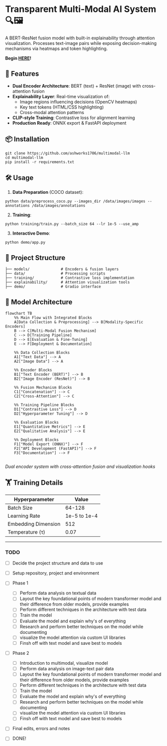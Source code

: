 # Transparent Multi-Modal AI System 🔍🖼️

A BERT-ResNet fusion model with built-in explainability through attention visualization. Processes text-image pairs while exposing decision-making mechanisms via heatmaps and token highlighting.

**Begin [HERE](https://github.com/ashworks1706/ExplainableAI/blob/main/tutorial.ipynb)!**

## 🚀 Features

- **Dual Encoder Architecture**: BERT (text) + ResNet (image) with cross-attention fusion
- **Explainability Layer**: Real-time visualization of:
  - Image regions influencing decisions (OpenCV heatmaps)
  - Key text tokens (HTML/CSS highlighting)
  - Cross-modal attention patterns
- **CLIP-style Training**: Contrastive loss for alignment learning
- **Production Ready**: ONNX export & FastAPI deployment

## 📦 Installation

```
git clone https://github.com/ashworks1706/multimodal-llm
cd multimodal-llm
pip install -r requirements.txt
```

## 🛠️ Usage

1. **Data Preparation** (COCO dataset):

```
python data/preprocess_coco.py --images_dir /data/images/images --annotations /data/images/annotations
```

2. **Training**:

```
python training/train.py --batch_size 64 --lr 1e-5 --use_amp
```

3. **Interactive Demo**:

```
python demo/app.py
```

## 🧠 Project Structure

```
├── models/              # Encoders & fusion layers
├── data/                # Processing scripts
├── training/            # Contrastive loss implementation
├── explainability/      # Attention visualization tools
├── demo/                # Gradio interface
```

## 📐 Model Architecture

```mermaid
flowchart TB
    %% Main Flow with Integrated Blocks
    A[Data Collection & Preprocessing] --> B[Modality-Specific Encoders]
    B --> C[Multi-Modal Fusion Mechanism]
    C --> D[Training Pipeline]
    D --> E[Evaluation & Fine-Tuning]
    E --> F[Deployment & Documentation]

    %% Data Collection Blocks
    A1["Text Data"] --> A
    A2["Image Data"] --> A

    %% Encoder Blocks
    B1["Text Encoder (BERT)"] --> B
    B2["Image Encoder (ResNet)"] --> B

    %% Fusion Mechanism Blocks
    C1["Concatenation"] --> C
    C2["Cross-Attention"] --> C

    %% Training Pipeline Blocks
    D1["Contrastive Loss"] --> D
    D2["Hyperparameter Tuning"] --> D

    %% Evaluation Blocks
    E1["Quantitative Metrics"] --> E
    E2["Qualitative Analysis"] --> E

    %% Deployment Blocks
    F1["Model Export (ONNX)"] --> F
    F2["API Development (FastAPI)"] --> F
    F3["Documentation"] --> F


```

*Dual encoder system with cross-attention fusion and visualization hooks*

## 🏋️ Training Details

| Hyperparameter      | Value        |
| ------------------- | ------------ |
| Batch Size          | 64-128       |
| Learning Rate       | 1e-5 to 1e-4 |
| Embedding Dimension | 512          |
| Temperature (τ)    | 0.07         |

---

### TODO

* [ ] Decide the project structure and data to use
* [ ] Setup repository, project and environment
* [ ] Phase 1

  * [ ] Perform data analysis on textual data
  * [ ] Layout the key foundational points of modern transformer model and their difference from older models, provide examples
  * [ ] Perform different techniques in the architecture with test data
  * [ ] Train the model
  * [ ] Evaluate the model and explain why's of everything
  * [ ] Research and perform better techniques on the model while documenting
  * [ ] visualize the model attention via custom UI libraries
  * [ ] Finsh off with text model and save best to models
* [ ] Phase 2

  * [ ] Introduction to multimodal, visualize model
  * [ ] Perform data analysis on image-text pair data
  * [ ] Layout the key foundational points of modern transformer model and their difference from older models, provide examples
  * [ ] Perform different techniques in the architecture with test data
  * [ ] Train the model
  * [ ] Evaluate the model and explain why's of everything
  * [ ] Research and perform better techniques on the model while documenting
  * [ ] visualize the model attention via custom UI libraries
  * [ ] Finsh off with text model and save best to models
* [ ] Final edits, errors and notes
* [ ] DONE!
